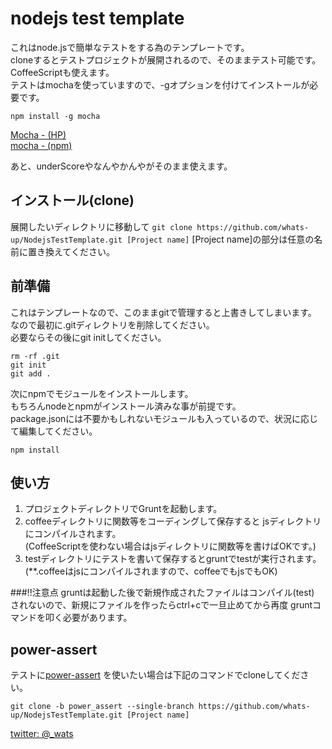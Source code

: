 # nodejs test template

これはnode.jsで簡単なテストをする為のテンプレートです。  
cloneするとテストプロジェクトが展開されるので、そのままテスト可能です。  
CoffeeScriptも使えます。  
テストはmochaを使っていますので、-gオプションを付けてインストールが必要です。  

`npm install -g mocha`

[Mocha - (HP)](http://visionmedia.github.io/mocha/)  
[mocha - (npm)](https://www.npmjs.org/package/mocha)  

あと、underScoreやなんやかんやがそのまま使えます。

## インストール(clone)
展開したいディレクトリに移動して
`git clone https://github.com/whats-up/NodejsTestTemplate.git [Project name]`
[Project name]の部分は任意の名前に置き換えてください。
## 前準備
これはテンプレートなので、このままgitで管理すると上書きしてしまいます。
なので最初に.gitディレクトリを削除してください。  
必要ならその後にgit initしてください。

`rm -rf .git`  
`git init`  
`git add .`  

次にnpmでモジュールをインストールします。  
もちろんnodeとnpmがインストール済みな事が前提です。  
package.jsonには不要かもしれないモジュールも入っているので、状況に応じて編集してください。

`npm install`
## 使い方
1. プロジェクトディレクトリでGruntを起動します。
2. coffeeディレクトリに関数等をコーディングして保存すると
jsディレクトリにコンパイルされます。  
(CoffeeScriptを使わない場合はjsディレクトリに関数等を書けばOKです。)
3. testディレクトリにテストを書いて保存するとgruntでtestが実行されます。  
(**.coffeeはjsにコンパイルされますので、coffeeでもjsでもOK)


###!!注意点
gruntは起動した後で新規作成されたファイルはコンパイル(test)
されないので、新規にファイルを作ったらctrl+cで一旦止めてから再度
gruntコマンドを叩く必要があります。

## power-assert

テストに[power-assert](https://github.com/twada/power-assert)
を使いたい場合は下記のコマンドでcloneしてください。

`git clone -b power_assert --single-branch https://github.com/whats-up/NodejsTestTemplate.git [Project name]`

[twitter: @_wats](https://twitter.com/_wats)
